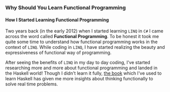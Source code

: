 ### Why Should You Learn Functional Programming

#### How I Started Learning Functional Programming

Two years back (in the early 2012) when I started learning `LINQ` in `C#` I came across the word called **Functional Programming**. 
To be honest it took me quite some time to understand how functional programming works in the context of `LINQ`. 
While coding in `LINQ`, I have started realizing the beauty and expressiveness of functional way of programming. 

After seeing the benefits of `LINQ` in my day to day coding, I've started researching more and more about functional programming and landed in the Haskell world!
Though I didn't learn it fully, [the book](http://learnyouahaskell.com/chapters) which I've used to learn Haskell has given me more insights about thinking
functionally to solve real time problems. 


  

